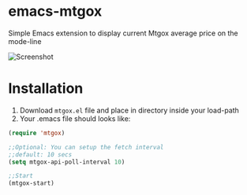 emacs-mtgox
===========

Simple Emacs extension to display current Mtgox average
price on the mode-line

![Screenshot](https://github.com/niedbalski/emacs-mtgox/blob/master/screenshot.png)

Installation
============

1. Download `mtgox.el` file and place in directory inside your load-path
2. Your .emacs file should looks like:

```lisp
(require 'mtgox)

;;Optional: You can setup the fetch interval
;;default: 10 secs
(setq mtgox-api-poll-interval 10)

;;Start
(mtgox-start)
```
